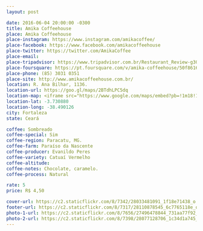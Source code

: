```yaml
---
layout: post

date: 2016-06-04 20:00:00 -0300
title: Amika Coffeehouse
place: Amika Coffeehouse
place-instagram: https://www.instagram.com/amikacoffee/
place-facebook: https://www.facebook.com/amikacoffeehouse
place-twitter: https://twitter.com/AmikaCoffee
place-email:
place-tripadvisor: https://www.tripadvisor.com.br/Restaurant_Review-g303293-d4480738-Reviews-Amika_Coffeehouse-Fortaleza_State_of_Ceara.html
place-foursquare: https://pt.foursquare.com/v/amika-coffeehouse/50f8616c7043cf0694754d0e
place-phone: (85) 3031 0351
place-site: http://www.amikacoffeehouse.com.br/
location: R. Ana Bilhar, 1136.
location-url: https://goo.gl/maps/2BTdhLPC5dq
location-map: <iframe src="https://www.google.com/maps/embed?pb=!1m18!1m12!1m3!1d2367.331102745196!2d-38.49125078844758!3d-3.731364397136369!2m3!1f0!2f0!3f0!3m2!1i1024!2i768!4f13.1!3m3!1m2!1s0x7c748795faea49f%3A0xaa84e458361a8c15!2sAmika!5e0!3m2!1spt-BR!2sbr!4v1468159270137" width="100%" height="450" frameborder="0" style="border:0" scrolling="no"></iframe>
location-lat: -3.730880
location-long: -38.490126
city: Fortaleza
state: Ceará

coffee: Sombreado
coffee-special: Sim
coffee-region: Paracatu, MG.
coffee-farm: Paraíso da Nascente
coffee-producer: Evanildo Peres
coffee-variety: Catuaí Vermelho
coffee-altitude:
coffee-notes: Chocolate, caramelo.
coffee-process: Natural

rate: 5
price: R$ 4,50

cover-url: https://c2.staticflickr.com/8/7342/28033481091_1f18e71438_o.jpg
footer-url: https://c2.staticflickr.com/8/7317/28110878545_6c7765118e_o.jpg
photo-1-url: https://c2.staticflickr.com/8/7656/27496478844_731aa77f92_o.jpg
photo-2-url: https://c2.staticflickr.com/8/7398/28077128706_1c34d1a745_o.jpg
---
```

